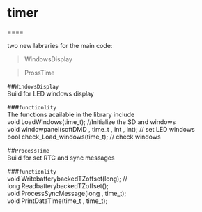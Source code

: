 # timer
====<br>

two new labraries for the main code:<br>

>WindowsDisplay<br>

>ProssTime<br>

##`WindowsDisplay`<br>
Build for LED windows display<br>

###`functionlity`<br>
The functions acailable in the library include<br>
void LoadWindows(time_t);  //Initialize the SD and windows<br>
void windowpanel(softDMD , time_t , int , int);  // set LED windows<br>
bool check_Load_windows(time_t); // check windows<br>

##`ProcessTime`<br>
Build for set RTC and sync messages<br>

###`functionlity`<br>
void WritebatterybackedTZoffset(long); //<br>
long ReadbatterybackedTZoffset();<br>
void ProcessSyncMessage(long , time_t);<br>
void PrintDataTime(time_t , time_t);<br>
